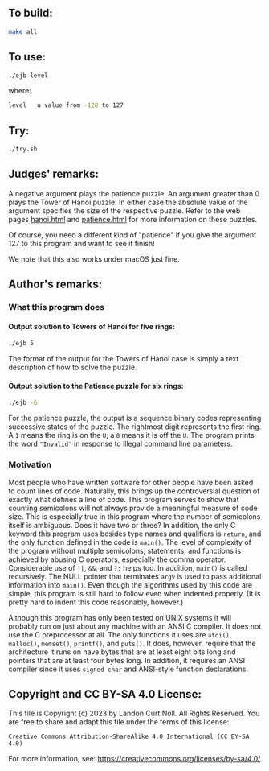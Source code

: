 ## To build:

```sh
make all
```


## To use:

```sh
./ejb level
```

where:

```sh
level   a value from -128 to 127
```


## Try:


```sh
./try.sh
```


## Judges' remarks:

A negative argument plays the patience puzzle.  An argument
greater than 0 plays the Tower of Hanoi puzzle.  In either case
the absolute value of the argument specifies the size of the
respective puzzle.  Refer to the web pages [hanoi.html](hanoi.html) and
[patience.html](patience.html) for more information on these puzzles.

Of course, you need a different kind of "patience" if you give
the argument 127 to this program and want to see it finish!

We note that this also works under macOS just fine.


## Author's remarks:

### What this program does

#### Output solution to Towers of Hanoi for five rings:

```sh
./ejb 5
```

The format of the output for the Towers of Hanoi case is simply a
text description of how to solve the puzzle.

#### Output solution to the Patience puzzle for six rings:

```sh
./ejb -6
```


For the patience puzzle, the output is a sequence binary codes representing
successive states of the puzzle.  The rightmost digit represents the first ring.
A `1` means the ring is on the `U`; a `0` means it is off the `U`.  The program
prints the word `"Invalid"` in response to illegal command line parameters.


### Motivation

Most people who have written software for other people have been
asked to count lines of code.  Naturally, this brings up the
controversial question of exactly what defines a line of code.
This program serves to show that counting semicolons will not
always provide a meaningful measure of code size.  This is
especially true in this program where the number of semicolons
itself is ambiguous.  Does it have two or three?  In addition, the
only C keyword this program uses besides type names and
qualifiers is `return`, and the only function defined in the code
is `main()`.  The level of complexity of the program without multiple
semicolons, statements, and functions is achieved by abusing C
operators, especially the comma operator.  Considerable use of `||`,
`&&`, and `?:` helps too.  In addition, `main()` is called recursively.
The NULL pointer that terminates `argv` is used to pass additional
information into `main()`.  Even though the algorithms used by this
code are simple, this program is still hard to follow even when
indented properly.  (It is pretty hard to indent this code
reasonably, however.)

Although this program has only been tested on UNIX systems it will probably run
on just about any machine with an ANSI C compiler.  It does not use the C
preprocessor at all.  The only functions it uses are `atoi()`, `malloc()`,
`memset()`, `printf()`, and `puts()`.  It does, however, require that the
architecture it runs on have bytes that are at least eight bits long and
pointers that are at least four bytes long.  In addition, it requires an ANSI
compiler since it uses `signed char` and ANSI-style function declarations.


## Copyright and CC BY-SA 4.0 License:

This file is Copyright (c) 2023 by Landon Curt Noll.  All Rights Reserved.
You are free to share and adapt this file under the terms of this license:

    Creative Commons Attribution-ShareAlike 4.0 International (CC BY-SA 4.0)

For more information, see: https://creativecommons.org/licenses/by-sa/4.0/
